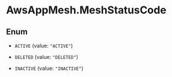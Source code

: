 # AwsAppMesh.MeshStatusCode

## Enum


* `ACTIVE` (value: `"ACTIVE"`)

* `DELETED` (value: `"DELETED"`)

* `INACTIVE` (value: `"INACTIVE"`)


